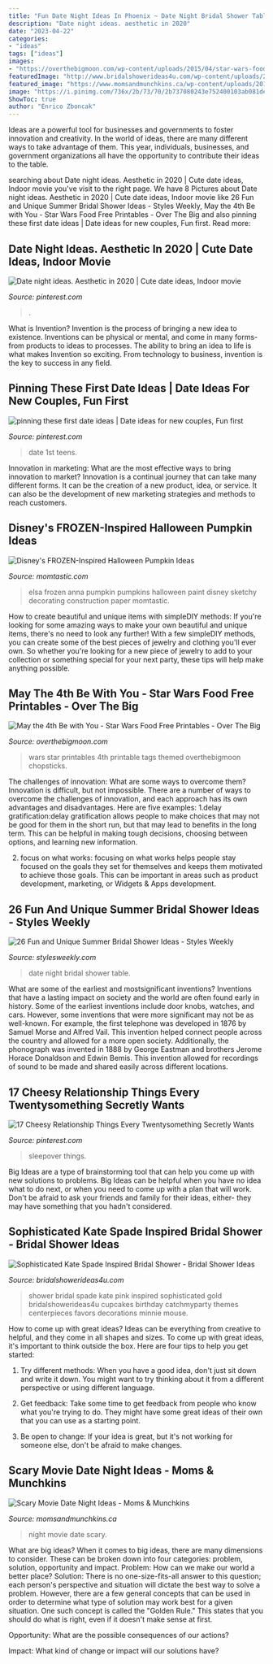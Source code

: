 ```yaml
---
title: "Fun Date Night Ideas In Phoenix ~ Date Night Bridal Shower Table"
description: "Date night ideas. aesthetic in 2020"
date: "2023-04-22"
categories:
- "ideas"
tags: ["ideas"]
images:
- "https://overthebigmoon.com/wp-content/uploads/2015/04/star-wars-foods9.jpg"
featuredImage: "http://www.bridalshowerideas4u.com/wp-content/uploads/2016/05/Sophisticated-Kate-Spade-Inspired-Bridal-Shower-Pink-Cupcakes.jpg"
featured_image: "https://www.momsandmunchkins.ca/wp-content/uploads/2015/03/scary-movie-date-night-printables-1.jpg"
image: "https://i.pinimg.com/736x/2b/73/70/2b737080243e752400103ab081de50b8.jpg"
ShowToc: true
author: "Enrico Zboncak"
---
```



Ideas are a powerful tool for businesses and governments to foster innovation and creativity. In the world of ideas, there are many different ways to take advantage of them. This year, individuals, businesses, and government organizations all have the opportunity to contribute their ideas to the table.

	

		
searching about Date night ideas. Aesthetic in 2020 | Cute date ideas, Indoor movie you've visit to the right page. We have 8 Pictures about Date night ideas. Aesthetic in 2020 | Cute date ideas, Indoor movie like 26 Fun and Unique Summer Bridal Shower Ideas - Styles Weekly, May the 4th Be with You - Star Wars Food Free Printables - Over The Big and also pinning these first date ideas | Date ideas for new couples, Fun first. Read more:
		
    
## Date Night Ideas. Aesthetic In 2020 | Cute Date Ideas, Indoor Movie

<img loading=lazy src="https://i.pinimg.com/736x/2b/73/70/2b737080243e752400103ab081de50b8.jpg" onerror="this.onerror=null;this.src='https://tse1.mm.bing.net/th?id=OIP.WFoj6ez-qXMHk_lWGf3vKwHaJ3&amp;pid=15.1';" alt="Date night ideas. Aesthetic in 2020 | Cute date ideas, Indoor movie">

_Source: pinterest.com_

>. 

	

What is Invention?
Invention is the process of bringing a new idea to existence. Inventions can be physical or mental, and come in many forms- from products to ideas to processes. The ability to bring an idea to life is what makes Invention so exciting. From technology to business, invention is the key to success in any field.

    
## Pinning These First Date Ideas | Date Ideas For New Couples, Fun First

<img loading=lazy src="https://i.pinimg.com/736x/b1/87/4d/b1874daaf721757e7d24886d0b0b1dc7.jpg" onerror="this.onerror=null;this.src='https://tse1.mm.bing.net/th?id=OIP.f3DIJjRiOf5AKyHJsoyLewHaLH&amp;pid=15.1';" alt="pinning these first date ideas | Date ideas for new couples, Fun first">

_Source: pinterest.com_

>date 1st teens. 

	

Innovation in marketing: What are the most effective ways to bring innovation to market?
Innovation is a continual journey that can take many different forms. It can be the creation of a new product, idea, or service. It can also be the development of new marketing strategies and methods to reach customers.

    
## Disney&#039;s FROZEN-Inspired Halloween Pumpkin Ideas

<img loading=lazy src="https://cdn3-www.momtastic.com/assets/uploads/2015/09/somewhat-sketchy-anna-elsa-pumpkins.jpg" onerror="this.onerror=null;this.src='https://tse2.mm.bing.net/th?id=OIP.jPU00yhbzqRFvIyBSchq6gHaHa&amp;pid=15.1';" alt="Disney&#039;s FROZEN-Inspired Halloween Pumpkin Ideas">

_Source: momtastic.com_

>elsa frozen anna pumpkin pumpkins halloween paint disney sketchy decorating construction paper momtastic. 

	

How to create beautiful and unique items with simpleDIY methods:
If you're looking for some amazing ways to make your own beautiful and unique items, there's no need to look any further! With a few simpleDIY methods, you can create some of the best pieces of jewelry and clothing you'll ever own. So whether you're looking for a new piece of jewelry to add to your collection or something special for your next party, these tips will help make anything possible.

    
## May The 4th Be With You - Star Wars Food Free Printables - Over The Big

<img loading=lazy src="https://overthebigmoon.com/wp-content/uploads/2015/04/star-wars-foods9.jpg" onerror="this.onerror=null;this.src='https://tse2.mm.bing.net/th?id=OIP.OCbWIrTrG1mpRxbja2_NVQHaLH&amp;pid=15.1';" alt="May the 4th Be with You - Star Wars Food Free Printables - Over The Big">

_Source: overthebigmoon.com_

>wars star printables 4th printable tags themed overthebigmoon chopsticks. 

	

The challenges of innovation: What are some ways to overcome them?
Innovation is difficult, but not impossible. There are a number of ways to overcome the challenges of innovation, and each approach has its own advantages and disadvantages. Here are five examples:
1.delay gratification:delay gratification allows people to make choices that may not be good for them in the short run, but that may lead to benefits in the long term. This can be helpful in making tough decisions, choosing between options, and learning new information.

2. focus on what works: focusing on what works helps people stay focused on the goals they set for themselves and keeps them motivated to achieve those goals. This can be important in areas such as product development, marketing, or Widgets & Apps development.


    
## 26 Fun And Unique Summer Bridal Shower Ideas - Styles Weekly

<img loading=lazy src="http://stylesweekly.com/wp-content/uploads/2015/05/Date-Night-table.jpg" onerror="this.onerror=null;this.src='https://tse4.mm.bing.net/th?id=OIP.w6XYCdKd4F6Lxrgo-tC63AHaLH&amp;pid=15.1';" alt="26 Fun and Unique Summer Bridal Shower Ideas - Styles Weekly">

_Source: stylesweekly.com_

>date night bridal shower table. 

	

What are some of the earliest and mostsignificant inventions?
Inventions that have a lasting impact on society and the world are often found early in history. Some of the earliest inventions include door knobs, watches, and cars. However, some inventions that were more significant may not be as well-known. For example, the first telephone was developed in 1876 by Samuel Morse and Alfred Vail. This invention helped connect people across the country and allowed for a more open society. Additionally, the phonograph was invented in 1888 by George Eastman and brothers Jerome Horace Donaldson and Edwin Bemis. This invention allowed for recordings of sound to be made and shared easily across different locations.

    
## 17 Cheesy Relationship Things Every Twentysomething Secretly Wants

<img loading=lazy src="https://i.pinimg.com/736x/c8/ba/c7/c8bac782bb5fe55db7fdeaf42b3da7b6.jpg" onerror="this.onerror=null;this.src='https://tse3.mm.bing.net/th?id=OIP.9kJN2aw_cCHqSjx-2n62XgHaLH&amp;pid=15.1';" alt="17 Cheesy Relationship Things Every Twentysomething Secretly Wants">

_Source: pinterest.com_

>sleepover things. 

	

Big Ideas are a type of brainstorming tool that can help you come up with new solutions to problems. Big Ideas can be helpful when you have no idea what to do next, or when you need to come up with a plan that will work. Don't be afraid to ask your friends and family for their ideas, either- they may have something that you hadn't considered.

    
## Sophisticated Kate Spade Inspired Bridal Shower - Bridal Shower Ideas

<img loading=lazy src="http://www.bridalshowerideas4u.com/wp-content/uploads/2016/05/Sophisticated-Kate-Spade-Inspired-Bridal-Shower-Pink-Cupcakes.jpg" onerror="this.onerror=null;this.src='https://tse1.mm.bing.net/th?id=OIP.WDjQgX9rPF2Q48YQ9Eo_3QHaLG&amp;pid=15.1';" alt="Sophisticated Kate Spade Inspired Bridal Shower - Bridal Shower Ideas">

_Source: bridalshowerideas4u.com_

>shower bridal spade kate pink inspired sophisticated gold bridalshowerideas4u cupcakes birthday catchmyparty themes centerpieces favors decorations minnie mouse. 

	

How to come up with great ideas?
Ideas can be everything from creative to helpful, and they come in all shapes and sizes. To come up with great ideas, it's important to think outside the box. Here are four tips to help you get started:
1. Try different methods: When you have a good idea, don't just sit down and write it down. You might want to try thinking about it from a different perspective or using different language.

2. Get feedback: Take some time to get feedback from people who know what you're trying to do. They might have some great ideas of their own that you can use as a starting point.

3. Be open to change: If your idea is great, but it's not working for someone else, don't be afraid to make changes.

    
## Scary Movie Date Night Ideas - Moms &amp; Munchkins

<img loading=lazy src="https://www.momsandmunchkins.ca/wp-content/uploads/2015/03/scary-movie-date-night-printables-1.jpg" onerror="this.onerror=null;this.src='https://tse4.mm.bing.net/th?id=OIP.WSwlVzckJU_SNi3GYcgdmgHaKZ&amp;pid=15.1';" alt="Scary Movie Date Night Ideas - Moms &amp; Munchkins">

_Source: momsandmunchkins.ca_

>night movie date scary. 

	

What are big ideas?
When it comes to big ideas, there are many dimensions to consider. These can be broken down into four categories: problem, solution, opportunity and impact. 
Problem: How can we make our world a better place? 
Solution: There is no one-size-fits-all answer to this question; each person's perspective and situation will dictate the best way to solve a problem. However, there are a few general concepts that can be used in order to determine what type of solution may work best for a given situation. One such concept is called the "Golden Rule." This states that you should do what is right, even if it doesn't make sense at first. 

Opportunity: What are the possible consequences of our actions? 

Impact: What kind of change or impact will our solutions have?


